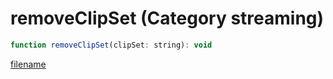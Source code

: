 # removeClipSet (Category streaming)

```js
function removeClipSet(clipSet: string): void
```

[filename](removeClipSet_m.md ':include')